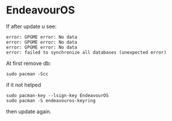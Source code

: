 # EndeavourOS

If after update u see:

```shell
error: GPGME error: No data
error: GPGME error: No data
error: GPGME error: No data
error: failed to synchronize all databases (unexpected error)
```

At first remove db:

```shell
sudo pacman -Scc
```

if it not helped

```
sudo pacman-key --lsign-key EndeavourOS
sudo pacman -S endeavouros-keyring
```

then update again.
